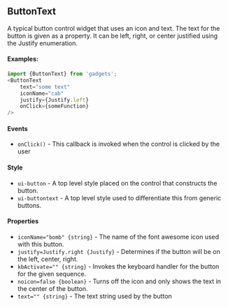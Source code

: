 <a name="module_ButtonText"></a>

## ButtonText
A typical button control widget that uses an icon and text.  The
text for the button is given as a property.  It can be left, right,
or center justified using the Justify enumeration.

#### Examples:

```javascript
import {ButtonText} from 'gadgets';
<ButtonText
    text="some text"
    iconName="cab"
    justify={Justify.left}
    onClick={someFunction}
/>
```

#### Events
- `onClick()` - This callback is invoked when the control is clicked by the
user

#### Style
- `ui-button` - A top level style placed on the control that constructs the
button.
- `ui-buttontext` - A top level style used to differentiate this from
generic buttons.

#### Properties
- `iconName="bomb" {string}` - The name of the font awesome icon used with
this button.
- `justify=Justify.right {Justify}` - Determines if the button will be on the
left, center, right.
- `kbActivate="" {string}` - Invokes the keyboard handler for the button for
the given sequence.
- `noicon=false {boolean}` - Turns off the icon and only shows the text in
the center of the button.
- `text="" {string}` - The text string used by the button

